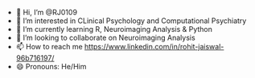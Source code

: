- 👋 Hi, I’m @RJ0109
- 👀 I’m interested in CLinical Psychology and Computational Psychiatry
- 🌱 I’m currently learning R, Neuroimaging Analysis & Python
- 💞️ I’m looking to collaborate on Neuroimaging Analysis
- 📫 How to reach me https://www.linkedin.com/in/rohit-jaiswal-96b716197/ 
- 😄 Pronouns: He/Him


<!---
RJ0109/RJ0109 is a ✨ special ✨ repository because its `README.md` (this file) appears on your GitHub profile.
You can click the Preview link to take a look at your changes.
--->
